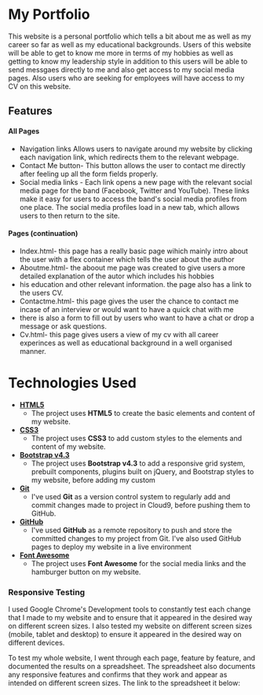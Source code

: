 # My Portfolio
This website is a personal portfolio which tells a bit about me as well as my career so far as well as my educational backgrounds.
Users of this website will be able to get to know me more in terms of my hobbies as well as getting to know my leadership style
in addition to this users will be able to send messgaes directly to me and also get access to my social media pages. Also users who
are seeking for employees will have access to my CV on this website.
## Features
#### All Pages
- Navigation links Allows users to navigate around my website by clicking each navigation link, which redirects them to the relevant webpage.
- Contact Me button- This button allows the user to contact me directly after feeling up all the form fields properly.
- Social media links - Each link opens a new page with the relevant social media page for the band (Facebook, Twitter and YouTube). 
These links make it easy for users to access the band's social media profiles from one place.
The social media profiles load in a new tab, which allows users to then return to the site.
#### Pages (continuation)
- Index.html- this page has a really basic page wihich mainly intro about the user with a flex container which tells the user about the author
- Aboutme.html- the aboout me page was created to give users a more detailed explanation of the autor which includes his hobbies
- his education and other relevant information. the page also has a link to the users CV.
- Contactme.html- this page gives the user the chance to contact me incase of an interview or would want to have a quick chat with me
- there is also a form to fill out by users who want to have a chat or drop a message or ask questions.
- Cv.html- this page gives users a view of my cv with all career experinces as well as educational background in a well organised manner.
# Technologies Used
- [**HTML5**](https://developer.mozilla.org/en-US/docs/Web/Guide/HTML/HTML5)
    - The project uses **HTML5** to create the basic elements and content of my website.
- [**CSS3**](https://developer.mozilla.org/en-US/docs/Web/CSS/CSS3)
    - The project uses **CSS3** to add custom styles to the elements and content of my website.
- [**Bootstrap v4.3**](https://getbootstrap.com/)
    - The project uses **Bootstrap v4.3** to add a responsive grid system, prebuilt components,
    plugins built on jQuery, and Bootstrap styles to my website, before adding my custom 
- [**Git**](https://git-scm.com/)
    - I've used **Git** as a version control system to regularly add and commit changes made to project in Cloud9, before pushing them to GitHub.
- [**GitHub**](https://github.com/)
    - I've used **GitHub** as a remote repository to push and store the committed changes to my project from Git. I've also used GitHub pages to deploy my website in a live environment
 - [**Font Awesome**](https://fontawesome.com/)
    - The project uses **Font Awesome** for the social media links and the hamburger button on my website.
 ### Responsive Testing

I used Google Chrome's Development tools to constantly test each change that I made to my website and to ensure that it appeared in the desired way on different screen sizes. 
I also tested my website on different screen sizes (mobile, tablet and desktop) to ensure it appeared in the desired way on different devices.

To test my whole website, I went through each page, feature by feature, and documented the results on a spreadsheet. 
The spreadsheet also documents any responsive features and confirms that they work and appear as intended on different screen sizes. 
The link to the spreadsheet it below:
